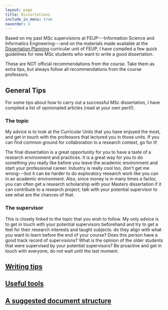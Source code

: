 ```yaml
---
layout: page
title: Dissertations
include_in_menu: true
navorder: 3
---
```


Based on my past MSc supervisions at FEUP---Information Science and Informatics Engineering---and on the materials made available at the [Dissertation Planning](https://sigarra.up.pt/feup/pt/UCURR_GERAL.FICHA_UC_VIEW?pv_ocorrencia_id=420041) curricular unit of FEUP, I have compiled a few quick guidelines for new MSc students who want to write a good dissertation.

These are NOT official recommendations from the course. Take them as extra tips, but always follow all recommendations from the course professors.

## General Tips

For some tips about how to carry out a successful MSc dissertation, I have compiled a list of opinionated articles (read at your own peril!).

### The topic

My advice is to look at the Curricular Units that you have enjoyed the most, and get in touch with the professors that lectured you in those units. If you can find common ground for collaboration in a research context, go for it!

The final dissertation is a great opportunity for you to have a taste of a research environment and practices. It is a great way for you to do something you really like before you leave the academic environment and start your professional career. Industry is really cool too, don't get me wrong---but it can be harder to do exploratory research work like you can in an academic environment. Also, since money is in many times a factor, you can often get a research scholarship with your Masters dissertation if it can contribute to a research project; talk with your potential supervisor to see what are the chances of that.

### The supervisor

This is closely linked to the topic that you wish to follow. My only advice is to get in touch with your potential supervisors beforehand and try to get a feel for their research interests and taught subjects: do they align with what you want to learn before the end of your course? Does this person have a good track record of supervisions? What is the opinion of the older students that were supervised by your potential supervisors? Be proactive and get in touch with everyone, do not wait until the last moment.


## [Writing tips](/dissertations/general_writing_tips)

## [Useful tools](/dissertations/tools)

## [A suggested document structure](/dissertations/structure)
